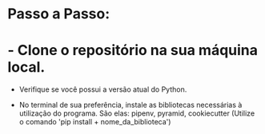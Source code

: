 <h1> Passo a Passo: </h1>


# - Clone o repositório na sua máquina local.

 - Verifique se você possui a versão atual do Python.

 - No terminal de sua preferência, instale as bibliotecas necessárias à utilização
   do programa. São elas: pipenv, pyramid, cookiecutter (Utilize o comando 'pip install + nome_da_biblioteca')